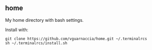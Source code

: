 ## home
My home directory with bash settings.

Install with:

    git clone https://github.com/vguarnaccia/home.git ~/.terminalrcs
    sh ~/.terminalrcs/install.sh

